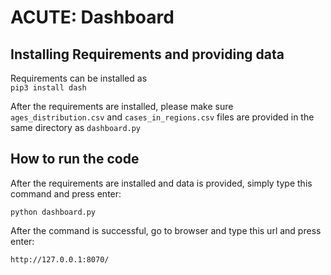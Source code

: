 # ACUTE: Dashboard

## Installing Requirements and providing data
Requirements can be installed as  
`pip3 install dash`
 
After the requirements are installed, please make sure `ages_distribution.csv` and `cases_in_regions.csv` files are provided in the same directory as `dashboard.py`

## How to run the code
After the requirements are installed and data is provided, simply type this command and press enter:

`python dashboard.py`

After the command is successful, go to browser and type this url and press enter:

`http://127.0.0.1:8070/`